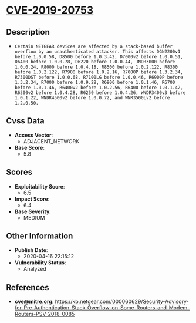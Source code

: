 
# [CVE-2019-20753](https://kb.netgear.com/000060629/Security-Advisory-for-Pre-Authentication-Stack-Overflow-on-Some-Routers-and-Modem-Routers-PSV-2018-0085)

## Description

- `Certain NETGEAR devices are affected by a stack-based buffer overflow by an unauthenticated attacker. This affects DGN2200v1 before 1.0.0.58, D8500 before 1.0.3.42, D7000v2 before 1.0.0.51, D6400 before 1.0.0.78, D6220 before 1.0.0.44, JNDR3000 before 1.0.0.24, R8000 before 1.0.4.18, R8500 before 1.0.2.122, R8300 before 1.0.2.122, R7900 before 1.0.2.16, R7000P before 1.3.2.34, R7300DST before 1.0.0.68, R7100LG before 1.0.0.46, R6900P before 1.3.2.34, R7000 before 1.0.9.28, R6900 before 1.0.1.46, R6700 before 1.0.1.46, R6400v2 before 1.0.2.56, R6400 before 1.0.1.42, R6300v2 before 1.0.4.28, R6250 before 1.0.4.26, WNDR3400v3 before 1.0.1.22, WNDR4500v2 before 1.0.0.72, and WNR3500Lv2 before 1.2.0.50.`

## Cvss Data

- **Access Vector**:
  - ADJACENT_NETWORK
- **Base Score**:
  - 5.8

## Scores

- **Exploitability Score**:
  - 6.5
- **Impact Score**:
  - 6.4
- **Base Severity**:
  - MEDIUM

## Other Information

- **Publish Date**:
  - 2020-04-16 22:15:12
- **Vulnerability Status**:
  - Analyzed

## References

- **cve@mitre.org**: https://kb.netgear.com/000060629/Security-Advisory-for-Pre-Authentication-Stack-Overflow-on-Some-Routers-and-Modem-Routers-PSV-2018-0085
